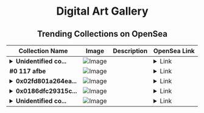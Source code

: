 <div align="center">

# Digital Art Gallery

## Trending Collections on OpenSea

| Collection Name                       | Image                                                                                     | Description                       | OpenSea Link                                                                                          |
|---------------------------------------|-------------------------------------------------------------------------------------------|-----------------------------------|--------------------------------------------------------------------------------------------------------|
| **<details><summary>Unidentified co...</summary>Unidentified contract 88136057-3f0d-4488-861b-6271065b8cb2</details>** | ![Image](https://i.seadn.io/s/raw/files/d055c6525189773847bee4b25898db37.png?w=500&auto=format?w=200&auto=format) |  | <details><summary>Link</summary>[Unidentified contract 88136057-3f0d-4488-861b-6271065b8cb2](https://opensea.io/collection/unidentified-contract-88136057-3f0d-4488-861b-6271)</details> |
| **#0 117 afbe** | ![Image](https://i.seadn.io/s/raw/files/f053834f05a4c1a44a3127b0358dc117.jpg?w=500&auto=format?w=200&auto=format) |  | <details><summary>Link</summary>[#0 117 afbe](https://opensea.io/collection/0-117-afbe)</details> |
| **<details><summary>0x02fd801a264ea...</summary>0x02fd801a264ead1ee01f67a11f29f6c5b680e6f4</details>** | ![Image](https://i.seadn.io/s/raw/files/1f3584c51827bdde00567042b4a94c51.png?w=500&auto=format?w=200&auto=format) |  | <details><summary>Link</summary>[0x02fd801a264ead1ee01f67a11f29f6c5b680e6f4](https://opensea.io/collection/0x02fd801a264ead1ee01f67a11f29f6c5b680e6f4)</details> |
| **<details><summary>0x0186dfc29315c...</summary>0x0186dfc29315c469e9154a7ca7def475bd50a0d3</details>** | ![Image](https://i.seadn.io/s/raw/files/1f3584c51827bdde00567042b4a94c51.png?w=500&auto=format?w=200&auto=format) |  | <details><summary>Link</summary>[0x0186dfc29315c469e9154a7ca7def475bd50a0d3](https://opensea.io/collection/0x0186dfc29315c469e9154a7ca7def475bd50a0d3)</details> |
| **<details><summary>Unidentified co...</summary>Unidentified contract 7393b795-8cdb-4c17-a067-6615e927f5d1</details>** | ![Image](https://i.seadn.io/s/raw/files/e86404459f0a28661c41bd910f8b5899.png?w=500&auto=format?w=200&auto=format) |  | <details><summary>Link</summary>[Unidentified contract 7393b795-8cdb-4c17-a067-6615e927f5d1](https://opensea.io/collection/unidentified-contract-7393b795-8cdb-4c17-a067-6615)</details> |

</div>